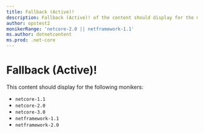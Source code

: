 ```yaml
---
title: Fallback (Active)!
description: Fallback (Active)! of the content should display for the moniker Range as 'netcore-2.0 || netframework-1.1'
author: opstest2
monikerRange: 'netcore-2.0 || netframework-1.1'
ms.author: dotnetcontent
ms.prod: .net-core
---
```


# Fallback (Active)!

This content should display for the following monikers:

* `netcore-1.1`
* `netcore-2.0`
* `netcore-3.0`
* `netframework-1.1`
* `netframework-2.0`